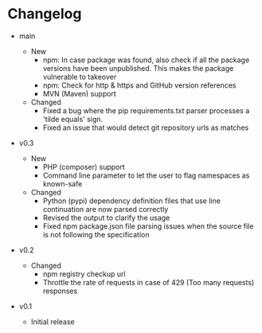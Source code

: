 # Changelog

- main
    - New
        - npm: In case package was found, also check if all the package versions have been unpublished. This makes the package vulnerable to takeover
        - npm: Check for http & https and GitHub version references
        - MVN (Maven) support
    - Changed
        - Fixed a bug where the pip requirements.txt parser processes a 'tilde equals' sign.
        - Fixed an issue that would detect git repository urls as matches

- v0.3
    - New
        - PHP (composer) support
        - Command line parameter to let the user to flag namespaces as known-safe
    - Changed
        - Python (pypi) dependency definition files that use line continuation are now parsed correctly
        - Revised the output to clarify the usage
        - Fixed npm package.json file parsing issues when the source file is not following the specification

- v0.2
    - Changed
        - npm registry checkup url
        - Throttle the rate of requests in case of 429 (Too many requests) responses

- v0.1
   - Initial release
